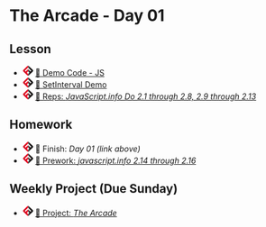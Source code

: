 # The Arcade - Day 01

## Lesson
<!-- - ![FSA](/logo.png) [📺 Lecture]() -->
- ![FSA](/logo.png) [👾 Demo Code - JS](demo.js)
- ![FSA](/logo.png) [👾 SetInterval Demo](setInterval.js)
- ![FSA](/logo.png) [🔬 Reps: *JavaScript.info Do 2.1 through 2.8, 2.9 through 2.13*](https://javascript.info/hello-world)

## Homework
- ![FSA](/logo.png) 🔬 Finish: *Day 01 (link above)*
- ![FSA](/logo.png) [📖 Prework: *javascript.info 2.14 through 2.16*](https://javascript.info/function-basics)

## Weekly Project (Due Sunday)
- ![FSA](/logo.png) [🔬 Project: *The Arcade*](https://learn.fullstackacademy.com/workshop/5e5c090ee91ce200041c09a9/landing)
